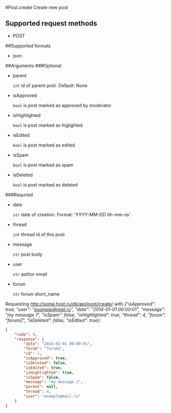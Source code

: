 #Post.create
Create new post

## Supported request methods 
* POST

##Supported formats
* json

##Arguments
###Optional
* parent

   ```int``` id of parent post. Default: None
* isApproved

   ```bool``` is post marked as approved by moderator
* isHighlighted

   ```bool``` is post marked as higlighted
* isEdited

   ```bool``` is post marked as edited
* isSpam

   ```bool``` is post marked as spam
* isDeleted

   ```bool``` is post marked as deleted


###Requried
* date

   ```str``` date of creation. Format: 'YYYY-MM-DD hh-mm-ss'
* thread

   ```int``` thread id of this post
* message

   ```str``` post body
* user

   ```str``` author email
* forum

   ```str``` forum short_name


Requesting http://some.host.ru/db/api/post/create/ with *{"isApproved": true, "user": "example@mail.ru", "date": "2014-01-01 00:00:01", "message": "my message 1", "isSpam": false, "isHighlighted": true, "thread": 4, "forum": "forum2", "isDeleted": false, "isEdited": true}*:
```json
{
    "code": 0,
    "response": {
        "date": "2014-01-01 00:00:01",
        "forum": "forum2",
        "id": 1,
        "isApproved": true,
        "isDeleted": false,
        "isEdited": true,
        "isHighlighted": true,
        "isSpam": false,
        "message": "my message 1",
        "parent": null,
        "thread": 4,
        "user": "example@mail.ru"
    }
}
```
